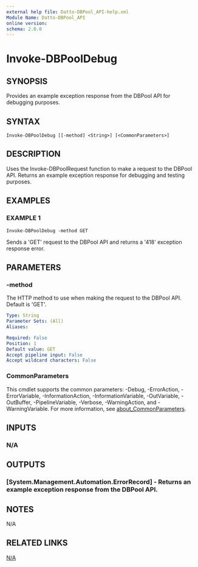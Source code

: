 ```yaml
---
external help file: Datto-DBPool_API-help.xml
Module Name: Datto-DBPool_API
online version:
schema: 2.0.0
---
```


# Invoke-DBPoolDebug

## SYNOPSIS
Provides an example exception response from the DBPool API for debugging purposes.

## SYNTAX

```
Invoke-DBPoolDebug [[-method] <String>] [<CommonParameters>]
```

## DESCRIPTION
Uses the Invoke-DBPoolRequest function to make a request to the DBPool API.
Returns an example exception response for debugging and testing purposes.

## EXAMPLES

### EXAMPLE 1
```
Invoke-DBPoolDebug -method GET
```

Sends a 'GET' request to the DBPool API and returns a '418' exception response error.

## PARAMETERS

### -method
The HTTP method to use when making the request to the DBPool API.
Default is 'GET'.

```yaml
Type: String
Parameter Sets: (All)
Aliases:

Required: False
Position: 1
Default value: GET
Accept pipeline input: False
Accept wildcard characters: False
```

### CommonParameters
This cmdlet supports the common parameters: -Debug, -ErrorAction, -ErrorVariable, -InformationAction, -InformationVariable, -OutVariable, -OutBuffer, -PipelineVariable, -Verbose, -WarningAction, and -WarningVariable. For more information, see [about_CommonParameters](http://go.microsoft.com/fwlink/?LinkID=113216).

## INPUTS

### N/A
## OUTPUTS

### [System.Management.Automation.ErrorRecord] - Returns an example exception response from the DBPool API.
## NOTES
N/A

## RELATED LINKS

[N/A]()

